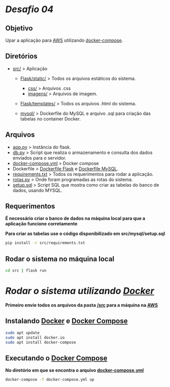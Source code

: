 # ***Desafio 04***

## **Objetivo**

Upar a aplicação para [AWS](https://aws.amazon.com/pt/?nc2=h_lg) utilizando [docker-compose](https://docs.docker.com/compose/).

## **Diretórios**

- [src/](src/) > Aplicação
    - [Flask/static/](src/Flask/static/) > Todos os arquivos estáticos do sistema.
        - [css/](src/Flask/static/css/) > Arquivos .css
        - [imagens/](src/Flask/static/imagens/) > Arquivos de imagem.
    
    - [Flask/templates/](src/Flask/templates/) > Todos os arquivos .html do sistema.

    - [mysql/](src/mysql/) > Dockerfile do MySQL e arquivo .sql para criação das tabelas no container Docker.

## **Arquivos**

- [app.py](src/Flask/app.py) > Instância do flask.
- [db.py](src/Flask/db.py) > Script que realiza o armazenamento e consulta dos dados enviados para o servidor.
- [docker-compose.yml](src/docker-compose.yml) > Docker compose
- Dockerfile > [Dockerfile Flask](src/Flask/Dockerfile) e [Dockerfile MySQL](src/mysql/Dockerfile).
- [requirements.txt](src/Flask/requirements.txt) > Todos os requerimentos para rodar a aplicação.
- [rotas.py](src/Flask/rotas.py) > Onde foram programadas as rotas do sistema.
- [setup.sql](src/mysql/setup.sql) > Script SQL que mostra como criar as tabelas do banco de dados, usando MYSQL.

## **Requerimentos**

**É necessário criar o banco de dados na máquina local para que a aplicação funcione corretamente**

**Para criar as tabelas use o código disponibilizado em src/mysql/setup.sql**

```bash
pip install -r src/requirements.txt
```

## **Rodar o sistema no máquina local**

```bash
cd src | flask run
```

# ***Rodar o sistema utilizando [Docker](https://www.docker.com/)***

**Primeiro envie todos os arquivos da pasta [/src](src/) para a máquina na [AWS](https://aws.amazon.com/pt/?nc2=h_lg)**

## **Instalando [Docker](https://www.docker.com/) e [Docker Compose](https://docs.docker.com/compose/)**

```bash
sudo apt update
sudo apt install docker.io
sudo apt install docker-compose
```

## **Executando o [Docker Compose](https://docs.docker.com/compose/)**

**No diretório em que se encontra o arquivo [docker-compose.yml](src/docker-compose.yml)**

```bash
docker-compose -f docker-compose.yml up
```